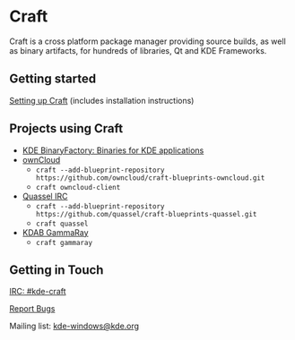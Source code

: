 # Craft
 Craft is a cross platform package manager providing source builds, as well as binary artifacts, for hundreds of libraries, Qt and KDE Frameworks.

## Getting started
[Setting up Craft](https://community.kde.org/Craft) (includes installation instructions)

## Projects using Craft
* [KDE BinaryFactory: Binaries for KDE applications](https://binary-factory.kde.org/)
* [ownCloud](https://github.com/owncloud/client)
    * ```craft --add-blueprint-repository https://github.com/owncloud/craft-blueprints-owncloud.git```
    * ```craft owncloud-client```
* [Quassel IRC](https://github.com/quassel/quassel)
    * ```craft --add-blueprint-repository https://github.com/quassel/craft-blueprints-quassel.git```
    * ```craft quassel```
* [KDAB GammaRay](https://github.com/KDAB/GammaRay)
    * ```craft gammaray```

## Getting in Touch

[IRC: #kde-craft](https://web.libera.chat/?channels=#kde-craft)

[Report Bugs](https://phabricator.kde.org/project/profile/61/)

Mailing list: kde-windows@kde.org
